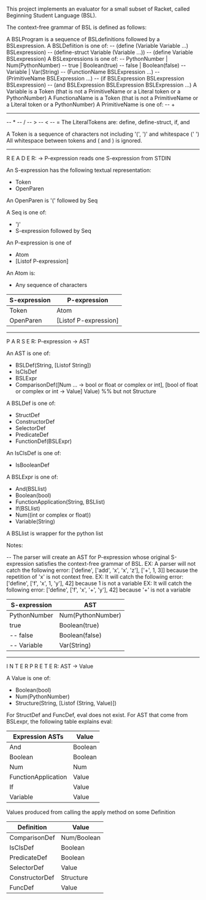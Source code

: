 
This project implements an evaluator for a small subset of Racket, called Beginning Student Language (BSL). 

The context-free grammar of BSL is defined as follows: 

A BSLProgram is a sequence of BSLdefinitions followed by a BSLexpression. 
A BSLDefiition is one of: 
  -- (define (Variable Variable ...) BSLexpression)
  -- (define-struct Variable (Variable ...))
  -- (define Variable BSLexpression)
A BSLexpressions is one of: 
  -- PythonNumber  | Num(PythonNumber)
  -- true          | Boolean(true)
  -- false         | Boolean(false)
  -- Variable      | Var(String)
  -- (FunctionName BSLExpression ...)
  -- (PrimitiveName BSLExpression ...) 
  -- (if BSLExpression BSLexpression BSLexpression)
  -- (and BSLExpression BSLExpression BSLExpression ...)
A Variable is a Token (that is not a PrimitiveName or a Literal token or a PythonNumber)
A FunctionaName is a Token (that is not a PrimitiveName or a Literal token or a PythonNumber)
A PrimitiveName is one of: 
  -- +
  -- - 
  -- * 
  -- /
  -- >
  -- <
  -- = 
The LiteralTokens are: define, define-struct, if, and

A Token is a sequence of characters not including '(', ')' and whitespace (' ')
All whitespace between tokens and ( and ) is ignored. 
  
  ----------------------------------------

R E A D E R: -> P-expression
reads one S-expression from STDIN 

An S-expression has the following textual representation:
- Token
- OpenParen 

An OpenParen is 
 '(' followed by Seq

A Seq is one of:
- ')'
- S-expression followed by Seq



An P-expression is one of
- Atom
- [Listof P-expression]

An Atom is:
- Any sequence of characters 
 

|     S-expression     |  P-expression   |
|----------------------|-----------------|
| Token                | Atom            |
| OpenParen            | [Listof P-expression]  |

_____________________________________________

P A R S E R: P-expression -> AST 

An AST is one of:
- BSLDef(String, [Listof String])
- IsClsDef
- BSLExpr
- ComparisonDef([Num ... -> bool or float or complex or int],
                [bool of float or complex or int -> Value]
                Value)  %% but not Structure 


A BSLDef is one of:
- StructDef 
- ConstructorDef
- SelectorDef
- PredicateDef
- FunctionDef(BSLExpr)

An IsClsDef is one of:
- IsBooleanDef

A BSLExpr is one of:
- And(BSLlist)
- Boolean(bool)
- FunctionApplication(String, BSLlist)
- If(BSLlist)
- Num((int or complex or float))
- Variable(String)

A BSLlist is wrapper for the python list


Notes:

-- The parser will create an AST for P-expression whose original S-expression satisfies the context-free grammar of BSL.
   EX: A parser will not catch the following error: ['define', ['add', 'x', 'x', 'z'], ['+', 1, 3]]
       because the repetition of 'x' is not context free. 
   EX: It will catch the following error: ['define', ['f', 'x', 1, 'y'], 42]
       because 1 is not a variable 
   EX: It will catch the following error: ['define', ['f', 'x', '+', 'y'], 42]
       because '+' is not a variable 
       
  | S-expression  | AST                |
  |---------------|--------------------|
  | PythonNumber  | Num(PythonNumber)
  | true          | Boolean(true)
         -- false         | Boolean(false)
         -- Variable      | Var(String)


_____________________________________________

I N T E R P R E T E R: AST -> Value

A Value is one of:
- Boolean(bool)
- Num(PythonNumber)
- Structure(String, [Listof (String, Value)])

For StructDef and FuncDef, eval does not exist. 
For AST that come from BSLexpr, the following table explains eval: 

| Expression ASTs      |  Value  |  
|----------------------|---------|
| And                  | Boolean |  
| Boolean              | Boolean |  
| Num                  | Num     |  
| FunctionApplication  | Value   |  
| If                   | Value   |
| Variable             | Value   |

Values produced from calling the apply method on some Definition

|    Definition    |    Value    |
|------------------|-------------|
| ComparisonDef    | Num/Boolean |
| IsClsDef         | Boolean     |
| PredicateDef     | Boolean     |
| SelectorDef      | Value       |
| ConstructorDef   | Structure   |
| FuncDef          | Value       |








